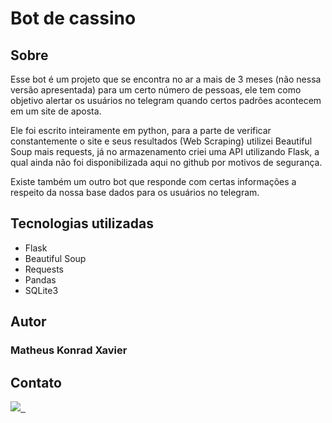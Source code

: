 # Bot de cassino 
## Sobre
Esse bot é um projeto que se encontra no ar a mais de 3 meses (não nessa versão apresentada) para um certo número de pessoas, ele tem como objetivo alertar os usuários no telegram quando certos padrões acontecem em um site de aposta.

Ele foi escrito inteiramente em python, para a parte de verificar constantemente o site e seus resultados (Web Scraping) utilizei Beautiful Soup mais requests, já no armazenamento criei uma API utilizando Flask, a qual ainda não foi disponibilizada aqui no github por motivos de segurança. 

Existe também um outro bot que responde com certas informações a respeito da nossa base dados para os usuários no telegram.

## Tecnologias utilizadas
* Flask
* Beautiful Soup
* Requests
* Pandas
* SQLite3

## Autor 
### Matheus Konrad Xavier

## Contato
<a href="https://www.linkedin.com/in/matheus-konrad-xavier-b62b841b8/">
<img src="https://img.shields.io/badge/LinkedIn-0077B5?style=for-the-badge&logo=linkedin&logoColor=white">
</a>
<a href="https://www.instagram.com/matheus_konradx/">
<img src="https://img.shields.io/badge/Instagram-E4405F?style=for-the-badge&logo=instagram&logoColor=white" alt="">
</a>
<a href="mailto:matheuskonradxavier@hotmail.com">
<img src="https://img.shields.io/badge/Microsoft_Outlook-0078D4?style=for-the-badge&logo=microsoft-outlook&logoColor=white" alt="">
</a>
